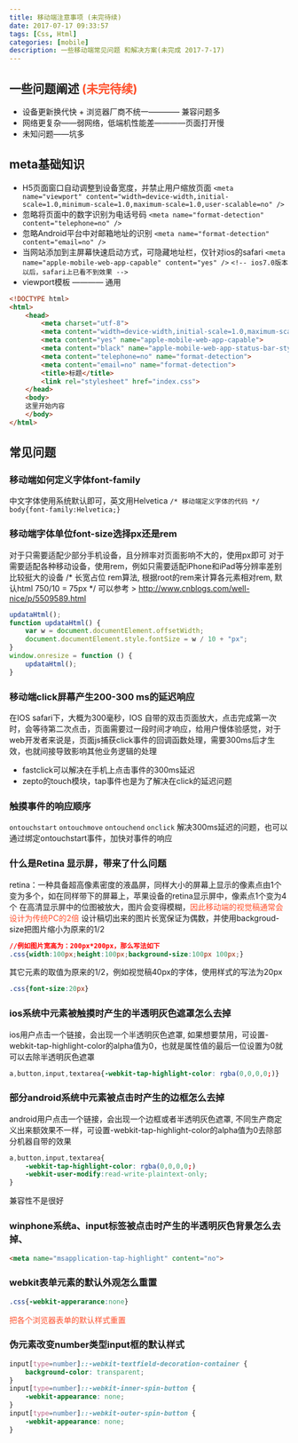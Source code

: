 ```yaml
---
title: 移动端注意事项 (未完待续)
date: 2017-07-17 09:33:57
tags: [Css, Html]
categories: [mobile]
description: 一些移动端常见问题 和解决方案(未完成 2017-7-17)
---
```

## 一些问题阐述 <font color="#ff502c">(未完待续)</font>
 - 设备更新换代快 + 浏览器厂商不统一———— 兼容问题多
 - 网络更复杂——弱网络，低端机性能差————页面打开慢
 - 未知问题——坑多  
<!--more-->
## meta基础知识
- H5页面窗口自动调整到设备宽度，并禁止用户缩放页面
`<meta name="viewport" content="width=device-width,initial-scale=1.0,minimum-scale=1.0,maximum-scale=1.0,user-scalable=no" />`
- 忽略将页面中的数字识别为电话号码
`<meta name="format-detection" content="telephone=no" />`
- 忽略Android平台中对邮箱地址的识别
`<meta name="format-detection" content="email=no" />`
- 当网站添加到主屏幕快速启动方式，可隐藏地址栏，仅针对ios的safari
`<meta name="apple-mobile-web-app-capable" content="yes" />`
`<!-- ios7.0版本以后，safari上已看不到效果 -->`
- viewport模板 ———— 通用
 
```html
<!DOCTYPE html>
<html>
    <head>
        <meta charset="utf-8">
        <meta content="width=device-width,initial-scale=1.0,maximum-scale=1.0,user-scalable=no" name="viewport">
        <meta content="yes" name="apple-mobile-web-app-capable">
        <meta content="black" name="apple-mobile-web-app-status-bar-style">
        <meta content="telephone=no" name="format-detection">
        <meta content="email=no" name="format-detection">
        <title>标题</title>
        <link rel="stylesheet" href="index.css">
    </head>
    <body>
    这里开始内容
    </body>
</html>
```
## 常见问题

### 移动端如何定义字体font-family
中文字体使用系统默认即可，英文用Helvetica
`/* 移动端定义字体的代码 */`
`body{font-family:Helvetica;}`

### 移动端字体单位font-size选择px还是rem
对于只需要适配少部分手机设备，且分辨率对页面影响不大的，使用px即可
对于需要适配各种移动设备，使用rem，例如只需要适配iPhone和iPad等分辨率差别比较挺大的设备
/* 长宽占位 rem算法, 根据root的rem来计算各元素相对rem, 默认html 750/10 = 75px */
可以参考 > <http://www.cnblogs.com/well-nice/p/5509589.html>
```javascript
updataHtml();
function updataHtml() {
    var w = document.documentElement.offsetWidth;
    document.documentElement.style.fontSize = w / 10 + "px";
}
window.onresize = function () {
    updataHtml();
}
```

### 移动端click屏幕产生200-300 ms的延迟响应
在IOS safari下，大概为300毫秒，IOS 自带的双击页面放大，点击完成第一次时，会等待第二次点击，页面需要过一段时间才响应，给用户慢体验感觉，对于web开发者来说是，页面js捕获click事件的回调函数处理，需要300ms后才生效，也就间接导致影响其他业务逻辑的处理
- fastclick可以解决在手机上点击事件的300ms延迟
- zepto的touch模块，tap事件也是为了解决在click的延迟问题  

### 触摸事件的响应顺序
`ontouchstart`
`ontouchmove`
`ontouchend`
`onclick`
解决300ms延迟的问题，也可以通过绑定ontouchstart事件，加快对事件的响应

### 什么是Retina 显示屏，带来了什么问题
retina：一种具备超高像素密度的液晶屏，同样大小的屏幕上显示的像素点由1个变为多个，如在同样带下的屏幕上，苹果设备的retina显示屏中，像素点1个变为4个
在高清显示屏中的位图被放大，图片会变得模糊，<font color="#ff502c">因此移动端的视觉稿通常会设计为传统PC的2倍</font>
设计稿切出来的图片长宽保证为偶数，并使用backgroud-size把图片缩小为原来的1/2
```css
//例如图片宽高为：200px*200px，那么写法如下
.css{width:100px;height:100px;background-size:100px 100px;}
```
其它元素的取值为原来的1/2，例如视觉稿40px的字体，使用样式的写法为20px
```css
.css{font-size:20px}
```

### ios系统中元素被触摸时产生的半透明灰色遮罩怎么去掉
ios用户点击一个链接，会出现一个半透明灰色遮罩, 如果想要禁用，可设置-webkit-tap-highlight-color的alpha值为0，也就是属性值的最后一位设置为0就可以去除半透明灰色遮罩
```css
a,button,input,textarea{-webkit-tap-highlight-color: rgba(0,0,0,0;)}
```

### 部分android系统中元素被点击时产生的边框怎么去掉
android用户点击一个链接，会出现一个边框或者半透明灰色遮罩, 不同生产商定义出来额效果不一样，可设置-webkit-tap-highlight-color的alpha值为0去除部分机器自带的效果
```css
a,button,input,textarea{
    -webkit-tap-highlight-color: rgba(0,0,0,0;)
    -webkit-user-modify:read-write-plaintext-only; 
}
```
兼容性不是很好

### winphone系统a、input标签被点击时产生的半透明灰色背景怎么去掉、
```html
<meta name="msapplication-tap-highlight" content="no">
```
### webkit表单元素的默认外观怎么重置
```css
.css{-webkit-apperarance:none}
```
<font color="#ff502c">把各个浏览器表单的默认样式重置</font>
### 伪元素改变number类型input框的默认样式
```css
input[type=number]::-webkit-textfield-decoration-container {
    background-color: transparent;    
}
input[type=number]::-webkit-inner-spin-button {
    -webkit-appearance: none;
}
input[type=number]::-webkit-outer-spin-button {
    -webkit-appearance: none;
}
```